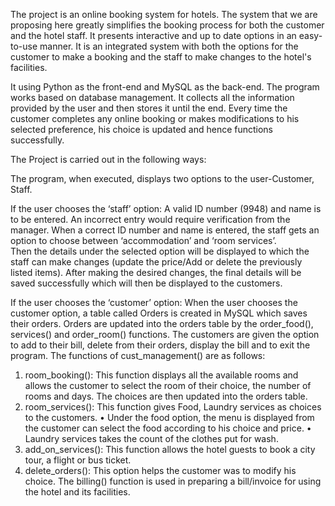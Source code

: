 The project is an online booking system for hotels. The system that we are proposing here greatly simplifies the booking process for both the customer and the hotel staff. It presents interactive and up to date options in an easy-to-use manner. It is an integrated system with both the options for the customer to make a booking and the staff to make changes to the hotel's facilities.

It using Python as the front-end and MySQL as the back-end.
The program works based on database management. It collects all the information provided by the user and then stores it until the end. Every time the customer completes any online booking or makes modifications to his selected preference, his choice is updated and hence functions successfully. 

The Project is carried out in the following ways:

The program, when executed, displays two options to the user-Customer, Staff.

If the user chooses the ‘staff’ option:
A valid ID number (9948) and name is to be entered. An incorrect entry would require verification from the manager. 
When a correct ID number and name is entered, the staff gets an option to choose between ‘accommodation’ and ‘room services’.   
Then the details under the selected option will be displayed to which the staff can make changes (update the price/Add or delete the previously listed items).
After making the desired changes, the final details will be saved successfully which will then be displayed to the customers.

If the user chooses the ‘customer’ option:
When the user chooses the customer option, a table called Orders is created in MySQL which saves their orders. 
Orders are updated into the orders table by the order_food(), services() and order_room() functions. 
The customers are given the option to add to their bill, delete from their orders, display the bill and to exit the program. 
The functions of cust_management() are as follows:

1.	room_booking(): This function displays all the available rooms and allows the customer to select the room of their choice, the number of rooms and days. The choices are then updated into the orders table.
2.	room_services(): This function gives Food, Laundry services as choices to the customers.
•	Under the food option, the menu is displayed from the customer can select the food according to his choice and price.
•	Laundry services takes the count of the clothes put for wash.
3. add_on_services(): This function allows the hotel guests to book a city tour, a flight or bus ticket.
4. delete_orders(): This option helps the customer was to modify his choice.
The billing() function is used in preparing a bill/invoice for using the hotel and its facilities.
